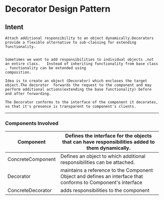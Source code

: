# Decorator Design Pattern

## Intent
	Attach additional responsibility to an object dynamically.Decorators provide a flexible alternative to sub-classing for extending functionality.
	
			
	Sometimes we want to add responsibilities to individual objects ,not an entire class.	Instead of inheriting functionality from base class , functionality can be extended using
	composition.
	
	Idea is to create an object (Decorator) which encloses the target object.The decorator	forwards the request to the component and may perform additional actions(extending the base functionality) before and after forwarding. 
	
	The Decorator conforms to the interface of the component it decorates, so that it's presence is transparent to component's clients.
	
----
	
### Components Involved

| Component         	| Defines the interface for the objects that can have responsibilities added to them dynamically.               	|
|-------------------	|---------------------------------------------------------------------------------------------------------------	|
| ConcreteComponent 	| Defines an object to which additional responsibilities can be attached.                                       	|
| Decorator         	| maintains a reference to the Component Object and defines an interface that conforms to Component's interface 	|
| ConcreteDecorator 	| adds responsibilities to the component                                                                        	|